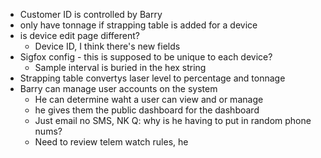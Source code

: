 - Customer ID is controlled by Barry
- only have tonnage if strapping table is added for a device
- is device edit page different?
	- Device ID, I think there's new fields
- Sigfox config - this is supposed to be unique to each device? 
	- Sample interval is buried in the hex string
- Strapping table convertys laser level to percentage and tonnage
- Barry can manage user accounts on the system
	- He can determine waht a user can view and or manage
	- he gives them the public dashboard for the dashboard
	- Just email no SMS, NK Q: why is he having to put in random phone nums?
	- Need to review telem watch rules, he 